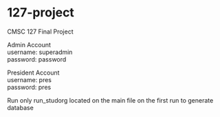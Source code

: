 # 127-project
CMSC 127 Final Project

Admin Account<br/>
username: superadmin<br/>
password: password<br/>

President Account<br/>
username: pres<br/>
password: pres<br/>

Run only run_studorg located on the main file on the first run to generate database

